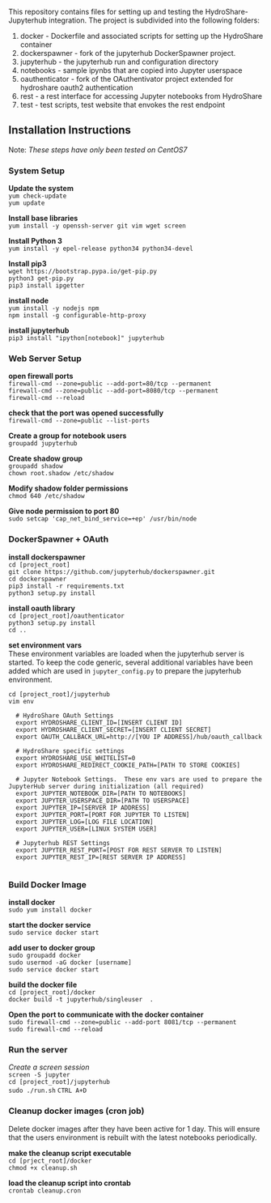 
This repository contains files for setting up and testing the HydroShare-Jupyterhub integration.  The project is subdivided into the following folders:

1. docker - Dockerfile and associated scripts for setting up the HydroShare container
2. dockerspawner - fork of the jupyterhub DockerSpawner project. 
2. jupyterhub - the jupyterhub run and configuration directory
3. notebooks - sample ipynbs that are copied into Jupyter userspace
4. oauthenticator - fork of the OAuthentivator project extended for hydroshare oauth2 authentication
4. rest - a rest interface for accessing Jupyter notebooks from HydroShare
4. test - test scripts, test website that envokes the rest endpoint

## Installation Instructions  
Note: *These steps have only been tested on CentOS7*  

### System Setup

**Update the system**  
`yum check-update`  
`yum update`  

**Install base libraries**  
`yum install -y openssh-server git vim wget screen`  

**Install Python 3**  
`yum install -y epel-release python34 python34-devel`  

**Install pip3**  
`wget https://bootstrap.pypa.io/get-pip.py`  
`python3 get-pip.py`  
`pip3 install ipgetter`  

**install node**  
`yum install -y nodejs npm`  
`npm install -g configurable-http-proxy`  

**install jupyterhub**  
`pip3 install "ipython[notebook]" jupyterhub`  

### Web Server Setup

**open firewall ports**  
`firewall-cmd --zone=public --add-port=80/tcp --permanent`  
`firewall-cmd --zone=public --add-port=8080/tcp --permanent`  
`firewall-cmd --reload`  

**check that the port was opened successfully**  
`firewall-cmd --zone=public --list-ports`  

**Create a group for notebook users**  
`groupadd jupyterhub`  
 
**Create shadow group**   
`groupadd shadow`  
`chown root.shadow /etc/shadow` 

**Modify shadow folder permissions**  
`chmod 640 /etc/shadow`  

**Give node permission to port 80**  
`sudo setcap 'cap_net_bind_service=+ep' /usr/bin/node`  

### DockerSpawner + OAuth 

**install dockerspawner**    
`cd [project_root]`  
`git clone https://github.com/jupyterhub/dockerspawner.git`  
`cd dockerspawner`  
`pip3 install -r requirements.txt`  
`python3 setup.py install`  

**install oauth library**  
`cd [project_root]/oauthenticator`  
`python3 setup.py install`  
`cd ..`

**set environment vars**  
These environment variables are loaded when the jupyterhub server is started.  To keep the code generic, several additional variables have been added which are used in `jupyter_config.py` to prepare the jupyterhub environment.   

`cd [project_root]/jupyterhub`   
`vim env`   
```  
  # HydroShare OAuth Settings
  export HYDROSHARE_CLIENT_ID=[INSERT CLIENT ID]
  export HYDROSHARE_CLIENT_SECRET=[INSERT CLIENT SECRET]
  export OAUTH_CALLBACK_URL=http://[YOU IP ADDRESS]/hub/oauth_callback
  
  # HydroShare specific settings
  export HYDROSHARE_USE_WHITELIST=0
  export HYDROSHARE_REDIRECT_COOKIE_PATH=[PATH TO STORE COOKIES]
  
  # Jupyter Notebook Settings.  These env vars are used to prepare the JupyterHub server during initialization (all required)
  export JUPYTER_NOTEBOOK_DIR=[PATH TO NOTEBOOKS]   
  export JUPYTER_USERSPACE_DIR=[PATH TO USERSPACE]  
  export JUPYTER_IP=[SERVER IP ADDRESS]
  export JUPYTER_PORT=[PORT FOR JUPYTER TO LISTEN]
  export JUPYTER_LOG=[LOG FILE LOCATION]
  export JUPYTER_USER=[LINUX SYSTEM USER]
 
  # Jupyterhub REST Settings
  export JUPYTER_REST_PORT=[POST FOR REST SERVER TO LISTEN]
  export JUPYTER_REST_IP=[REST SERVER IP ADDRESS]
 
```




### Build Docker Image  

**install docker**   
`sudo yum install docker` 

**start the docker service**  
`sudo service docker start`  

**add user to docker group**  
`sudo groupadd docker`  
`sudo usermod -aG docker [username]`  
`sudo service docker start`  

**build the docker file**  
`cd [project_root]/docker`  
`docker build -t jupyterhub/singleuser  . `

**Open the port to communicate with the docker container**  
`sudo firewall-cmd --zone=public --add-port 8081/tcp --permanent`  
`sudo firewall-cmd --reload`  

### Run the server

*Create a screen session*  
`screen -S jupyter`  
`cd [project_root]/jupyterhub`  
`sudo ./run.sh`
`CTRL A+D`

### Cleanup docker images (cron job)  
Delete docker images after they have been active for 1 day.  This will ensure that the users environment is rebuilt with the latest notebooks periodically.  

**make the cleanup script executable**  
`cd [prject_root]/docker`  
`chmod +x cleanup.sh`  

**load the cleanup script into crontab**  
`crontab cleanup.cron`  







